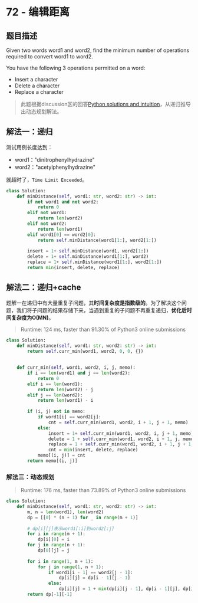 # 72 - 编辑距离

## 题目描述
<!-- ![problem](images/73.png) -->
Given two words word1 and word2, find the minimum number of operations required to convert word1 to word2.

You have the following 3 operations permitted on a word:

- Insert a character
- Delete a character
- Replace a character


> 此题根据discussion区的回答[Python solutions and intuition](https://leetcode.com/problems/edit-distance/discuss/159295/Python-solutions-and-intuition)，从递归推导出动态规划解法。


## 解法一：递归
测试用例长度达到：
- word1："dinitrophenylhydrazine"
- word2："acetylphenylhydrazine"

就超时了，`Time Limit Exceeded`。

```python
class Solution:
    def minDistance(self, word1: str, word2: str) -> int:
        if not word1 and not word2:
            return 0
        elif not word1:
            return len(word2)
        elif not word2:
            return len(word1)
        elif word1[0] == word2[0]:
            return self.minDistance(word1[1:], word2[1:])
        
        insert = 1+ self.minDistance(word1, word2[1:])
        delete = 1+ self.minDistance(word1[1:], word2)
        replace = 1+ self.minDistance(word1[1:], word2[1:])  
        return min(insert, delete, replace)
```


## 解法二：递归+cache
题解一在递归中有大量重复子问题，其**时间复杂度是指数级的**。为了解决这个问题，我们将子问题的结果存储下来，当遇到重复的子问题不再重复递归，**优化后时间复杂度为O(MN)**。
> Runtime: 124 ms, faster than 91.30% of Python3 online submissions

```python
class Solution:
    def minDistance(self, word1: str, word2: str) -> int:
        return self.curr_min(word1, word2, 0, 0, {})
    
    
    def curr_min(self, word1, word2, i, j, memo):
        if i == len(word1) and j == len(word2):
            return 0
        elif i == len(word1):
            return len(word2) - j
        elif j == len(word2):
            return len(word1) - i
        
        if (i, j) not in memo:
            if word1[i] == word2[j]:
                cnt = self.curr_min(word1, word2, i + 1, j + 1, memo)
            else:
                insert = 1+ self.curr_min(word1, word2, i, j + 1, memo)
                delete = 1 + self.curr_min(word1, word2, i + 1, j, memo)    
                replace = 1 + self.curr_min(word1, word2, i + 1, j + 1, memo)    
                cnt = min(insert, delete, replace)
            memo[(i, j)] = cnt
        return memo[(i, j)]
```


### 解法三：动态规划
>Runtime: 176 ms, faster than 73.89% of Python3 online submissions

```python
class Solution:
    def minDistance(self, word1: str, word2: str) -> int:
        m, n = len(word1), len(word2)
        dp = [[0] * (n + 1) for _ in range(m + 1)]
        
        # dp[i][j]表示word1[:i]到word2[:j]
        for i in range(m + 1):
            dp[i][0] = i
        for j in range(n + 1):
            dp[0][j] = j
            
        for i in range(1, m + 1):
            for j in range(1, n + 1):
                if word1[i - 1] == word2[j - 1]:
                    dp[i][j] = dp[i - 1][j - 1]
                else:
                    dp[i][j] = 1 + min(dp[i][j - 1], dp[i - 1][j], dp[i - 1][j - 1])
        return dp[-1][-1]
```